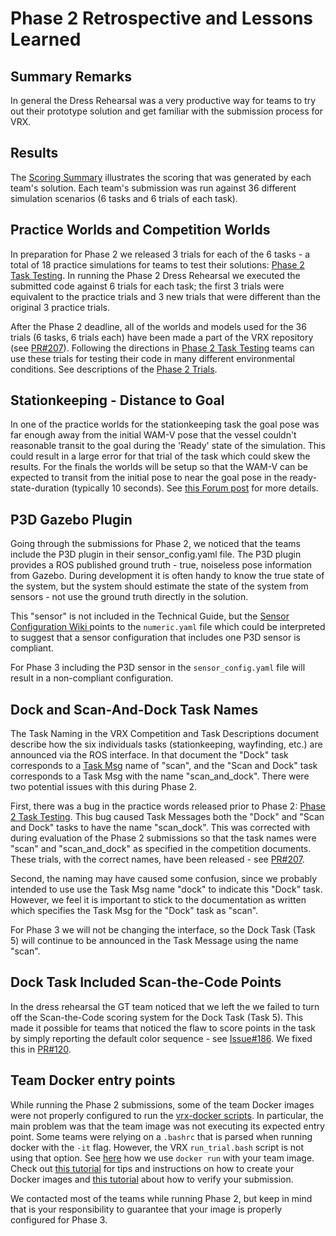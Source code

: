 # Phase 2 Retrospective and Lessons Learned #

## Summary Remarks ##

In general the Dress Rehearsal was a very productive way for teams to try out their prototype solution and get familiar with the submission process for VRX.

## Results ##

The [Scoring Summary](https://bitbucket.org/osrf/vrx/wiki/VRX%202019%20Results) illustrates the scoring that was generated by each team's solution.  Each team's submission was run against 36 different simulation scenarios (6 tasks and 6 trials of each task).  


## Practice Worlds and Competition Worlds ##

In preparation for Phase 2 we released 3 trials for each of the 6 tasks - a total of 18 practice simulations for teams to test their solutions: [Phase 2 Task Testing](https://bitbucket.org/osrf/vrx/wiki/Phase2_Task_Testing_2019).  In running the Phase 2 Dress Rehearsal we executed the submitted code against 6 trials for each task; the first 3 trials were equivalent to the practice trials and 3 new trials that were different than the original 3 practice trials.

After the Phase 2 deadline, all of the worlds and models used for the 36 trials (6 tasks, 6 trials each) have been made a part of the VRX repository (see [PR#207](https://bitbucket.org/osrf/vrx/pull-requests/207/adding-worlds-and-models-used-in-phase2/diff)).  Following the directions in [Phase 2 Task Testing](https://bitbucket.org/osrf/vrx/wiki/Phase2_Task_Testing_2019) teams can use these trials for testing their code in many different environmental conditions.  See descriptions of the [Phase 2 Trials](https://bitbucket.org/osrf/vrx/wiki/events/19/phase2_trials).

## Stationkeeping - Distance to Goal ##

In one of the practice worlds for the stationkeeping task the goal pose was far enough away from the initial WAM-V pose that the vessel couldn't reasonable transit to the goal during the 'Ready' state of the simulation.  This could result in a large error for that trial of the task which could skew the results.  For the finals the worlds will be setup so that the WAM-V can be expected to transit from the initial pose to near the goal pose in the ready-state-duration (typically 10 seconds).  See [this Forum post](https://robonationforum.vbulletin.net/forum/robotx/virtual-robotx-aa/2689-vrx-scoring) for more details.

## P3D Gazebo Plugin ##

Going through the submissions for Phase 2, we noticed that the teams include the P3D plugin in their sensor_config.yaml file. The P3D plugin provides a ROS published ground truth - true, noiseless pose information from Gazebo.  During development it is often handy to know the true state of the system, but the system should estimate the state of the system from sensors - not use the ground truth directly in the solution.  

This "sensor" is not included in the Technical Guide, but the [Sensor Configuration Wiki ](https://bitbucket.org/osrf/vrx/wiki/tutorials/Creating%20a%20custom%20WAM-V%20Thruster%20and%20Sensor%20Configuration%20For%20Competition) points to the `numeric.yaml` file which could be interpreted to suggest that a sensor configuration that includes one P3D sensor is compliant.

For Phase 3 including the P3D sensor in the `sensor_config.yaml` file will result in a non-compliant configuration.

## Dock and Scan-And-Dock Task Names ##

The Task Naming in the VRX Competition and Task Descriptions document describe how the six individuals tasks (stationkeeping, wayfinding, etc.) are announced via the ROS interface.  In that document the "Dock" task corresponds to a [Task Msg](https://bitbucket.org/osrf/vrx/src/default/vrx_gazebo/msg/Task.msg) name of "scan", and the "Scan and Dock" task corresponds to a Task Msg with the name "scan_and_dock".  There were two potential issues with this during Phase 2.

First, there was a bug in the practice words released prior to Phase 2: [Phase 2 Task Testing](https://bitbucket.org/osrf/vrx/wiki/Phase2_Task_Testing_2019).  This bug caused Task Messages both the "Dock" and "Scan and Dock" tasks to have the name "scan_dock".  This was corrected with during evaluation of the Phase 2 submissions so that the task names were "scan" and "scan_and_dock" as specified in the competition documents.  These trials, with the correct names, have been released - see [PR#207](https://bitbucket.org/osrf/vrx/pull-requests/207/adding-worlds-and-models-used-in-phase2/diff).


Second, the naming may have caused some confusion, since we probably intended to use use the Task Msg name "dock" to indicate this "Dock" task.  However, we feel it is important to stick to the documentation as written which specifies the Task Msg for the "Dock" task as "scan".  

For Phase 3 we will not be changing the interface, so the Dock Task (Task 5) will continue to be announced in the Task Message using the name "scan".

## Dock Task Included Scan-the-Code Points ##

In the dress rehearsal the GT team noticed that we left the we failed to turn off the Scan-the-Code scoring system for the Dock Task (Task 5).  This made it possible for teams that noticed the flaw to score points in the task by simply reporting the default color sequence - see [Issue#186](https://bitbucket.org/osrf/vrx/issues/186/color-checker-enabled-in-dock-task-worlds).  We fixed this in [PR#120](https://bitbucket.org/osrf/vrx/issues/186/color-checker-enabled-in-dock-task-worlds).

## Team Docker entry points ##

While running the Phase 2 submissions, some of the team Docker images were not properly configured to run the [vrx-docker scripts](https://bitbucket.org/osrf/vrx-docker/src/default/). In particular, the main problem was that the team image was not executing its expected entry point. Some teams were relying on a  `.bashrc` that is parsed when running docker with the `-it` flag. However, the VRX `run_trial.bash` script is not using that option. See [here](https://bitbucket.org/osrf/vrx-docker/src/45323a4bbf7fe63d6a087fac44d710672f5ea771/run_trial.bash#lines-160) how we use `docker run` with your team image. Check out [this tutorial](https://bitbucket.org/osrf/vrx/wiki/tutorials/Creating%20a%20Dockerhub%20image%20for%20submission) for tips and instructions on how to create your Docker images and [this tutorial](https://bitbucket.org/osrf/vrx/wiki/Testing%20your%20submission) about how to verify your submission.

We contacted most of the teams while running Phase 2, but keep in mind that is your responsibility to guarantee that your image is properly configured for Phase 3.